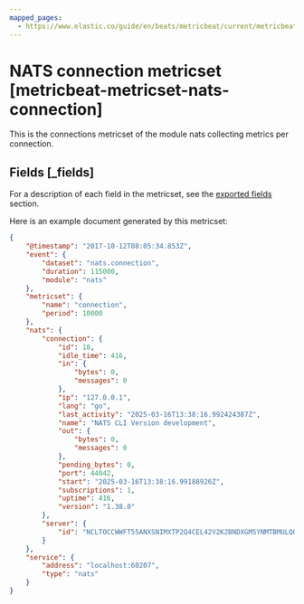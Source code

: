 ```yaml
---
mapped_pages:
  - https://www.elastic.co/guide/en/beats/metricbeat/current/metricbeat-metricset-nats-connection.html
---
```


<!-- This file is generated! See scripts/docs_collector.py -->

# NATS connection metricset [metricbeat-metricset-nats-connection]

This is the connections metricset of the module nats collecting metrics per connection.

## Fields [_fields]

For a description of each field in the metricset, see the [exported fields](/reference/metricbeat/exported-fields-nats.md) section.

Here is an example document generated by this metricset:

```json
{
    "@timestamp": "2017-10-12T08:05:34.853Z",
    "event": {
        "dataset": "nats.connection",
        "duration": 115000,
        "module": "nats"
    },
    "metricset": {
        "name": "connection",
        "period": 10000
    },
    "nats": {
        "connection": {
            "id": 18,
            "idle_time": 416,
            "in": {
                "bytes": 0,
                "messages": 0
            },
            "ip": "127.0.0.1",
            "lang": "go",
            "last_activity": "2025-03-16T13:38:16.992424387Z",
            "name": "NATS CLI Version development",
            "out": {
                "bytes": 0,
                "messages": 0
            },
            "pending_bytes": 0,
            "port": 44042,
            "start": "2025-03-16T13:38:16.99188926Z",
            "subscriptions": 1,
            "uptime": 416,
            "version": "1.38.0"
        },
        "server": {
            "id": "NCLTOCCWWFT55ANXSNIMXTP2Q4CEL42V2K2BNDXGM5YNMTBMULQO5V7L"
        }
    },
    "service": {
        "address": "localhost:60207",
        "type": "nats"
    }
}
```
